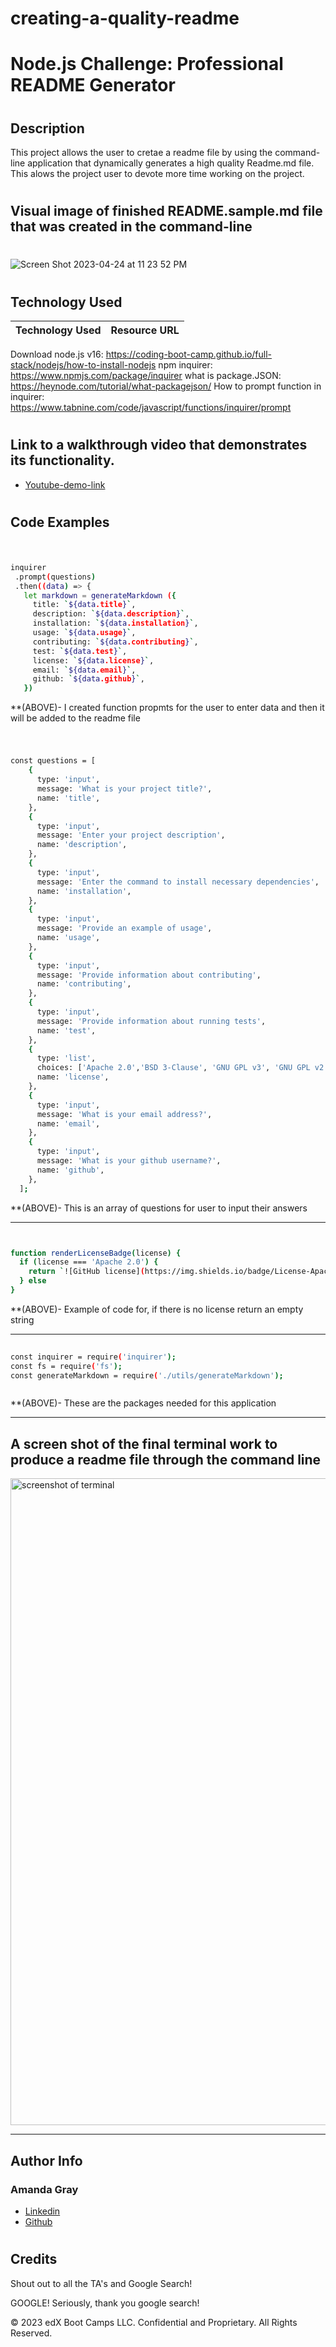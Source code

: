 

# creating-a-quality-readme

# Node.js Challenge: Professional README Generator
#

## Description 
This project allows the user to cretae a readme file by using the command-line application that dynamically generates a high quality Readme.md file. This alows the project user to devote more time working on the project. 

#

## Visual image of finished README.sample.md file that was created in the command-line

#
![Screen Shot 2023-04-24 at 11 23 52 PM](https://user-images.githubusercontent.com/127444682/234181882-1a668f4e-996f-4040-ad96-438306e42412.png)
#

## Technology Used 

| Technology Used         | Resource URL           | 
| ------------- |:-------------:| 
Download node.js v16: https://coding-boot-camp.github.io/full-stack/nodejs/how-to-install-nodejs
npm inquirer: https://www.npmjs.com/package/inquirer
what is package.JSON: https://heynode.com/tutorial/what-packagejson/
How to prompt function in inquirer: https://www.tabnine.com/code/javascript/functions/inquirer/prompt
#

#
## Link to a walkthrough video that demonstrates its functionality.
* [Youtube-demo-link](https://youtu.be/ziOIgkOC-kI)
#

## Code Examples 

#

 ```sh

inquirer
  .prompt(questions)
  .then((data) => {
    let markdown = generateMarkdown ({
      title: `${data.title}`,
      description: `${data.description}`,
      installation: `${data.installation}`,
      usage: `${data.usage}`,
      contributing: `${data.contributing}`,
      test: `${data.test}`,
      license: `${data.license}`,
      email: `${data.email}`,
      github: `${data.github}`,
    })

```

**(ABOVE)- I created function propmts for the user to enter data and then it will be added to the readme file

#

```sh

const questions = [
    {
      type: 'input',
      message: 'What is your project title?',
      name: 'title',
    },
    {
      type: 'input',
      message: 'Enter your project description',
      name: 'description',
    },
    {
      type: 'input', 
      message: 'Enter the command to install necessary dependencies',
      name: 'installation',
    },
    {
      type: 'input', 
      message: 'Provide an example of usage',
      name: 'usage',
    },
    {
      type: 'input', 
      message: 'Provide information about contributing',
      name: 'contributing',
    },
    {
      type: 'input', 
      message: 'Provide information about running tests',
      name: 'test',
    }, 
    {
      type: 'list', 
      choices: ['Apache 2.0','BSD 3-Clause', 'GNU GPL v3', 'GNU GPL v2', 'GNU AGPL v3', 'GNU LGPL v3', 'GNU FDL v1.3', 'IBM Public License Version 1.0'],
      name: 'license',
    }, 
    {
      type: 'input', 
      message: 'What is your email address?',
      name: 'email',
    }, 
    {
      type: 'input', 
      message: 'What is your github username?',
      name: 'github',
    }, 
  ]; 

```

**(ABOVE)- This is an array of questions for user to input their answers

--------------------------------------------------------------------------------------------------------------------------------------------------------
```sh


function renderLicenseBadge(license) {
  if (license === 'Apache 2.0') {
    return `![GitHub license](https://img.shields.io/badge/License-Apache%202.0-blue.svg)`
  } else
}
```
**(ABOVE)- Example of code for, if there is no license return an empty string

---------------------------------------------------------------------------------------------------------------------------------------------------------
```sh
 
const inquirer = require('inquirer');
const fs = require('fs');
const generateMarkdown = require('./utils/generateMarkdown');



```
**(ABOVE)-  These are the packages needed for this application

--------------------------------------------------------------------------------------------------------------------------------------------------------------------------------------------------------------

## A screen shot of the final terminal work to produce a readme file through the command line

<img width="1035" alt="screenshot of terminal" src="https://user-images.githubusercontent.com/127444682/234181484-3a6f9bdb-fcab-40a6-8751-1cd9000c69cd.png">

---------------------------------------------------------------------------------------------------------------------------------------------------------
## Author Info

### Amanda Gray

* [Linkedin](https://www.linkedin.com/in/amanda-gray-831a65254/)
* [Github](https://github.com/Berkeleycodingmomma/creating-a-quality-readme)
#

## Credits

Shout out to all the TA's and Google Search!

GOOGLE!  Seriously, thank you google search!





© 2023 edX Boot Camps LLC. Confidential and Proprietary. All Rights Reserved.


